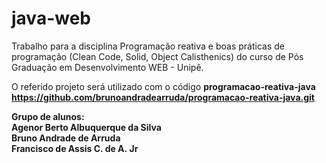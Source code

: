 # java-web

Trabalho para a disciplina Programação reativa e boas práticas de programação (Clean Code, Solid, Object Calisthenics) do curso de Pós Graduação em Desenvolvimento WEB - Unipê.

O referido projeto será utilizado com o código  <b>programacao-reativa-java<br>  <b>https://github.com/brunoandradearruda/programacao-reativa-java.git<b>

Grupo de alunos:<br>
<b>Agenor Berto Albuquerque da Silva</b><br>
<b>Bruno Andrade de Arruda</b><br>
<b>Francisco de Assis C. de A. Jr
